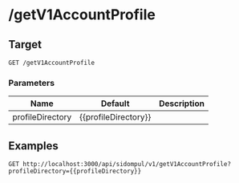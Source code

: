 # /getV1AccountProfile


## Target
```
GET /getV1AccountProfile
```

### Parameters
Name | Default | Description
--- | --- | ---
profileDirectory | {{profileDirectory}} | 





## Examples

```
GET http://localhost:3000/api/sidompul/v1/getV1AccountProfile?profileDirectory={{profileDirectory}}


```

